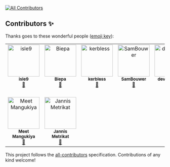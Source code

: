 [![All Contributors](https://img.shields.io/github/all-contributors/anyproto/contributors?color=ee8449&style=flat-square)](#contributors)

## Contributors ✨

Thanks goes to these wonderful people ([emoji key](https://allcontributors.org/docs/en/emoji-key)):
<!-- ALL-CONTRIBUTORS-LIST:START - Do not remove or modify this section -->
<!-- prettier-ignore-start -->
<!-- markdownlint-disable -->
<table>
  <tbody>
    <tr>
      <td align="center" valign="top" width="14.28%"><a href="https://github.com/isle9"><img src="https://avatars.githubusercontent.com/u/74906541?v=4?s=100" width="100px;" alt="isle9"/><br /><sub><b>isle9</b></sub></a><br /><a href="#question-isle9" title="Answering Questions">💬</a></td>
      <td align="center" valign="top" width="14.28%"><a href="https://github.com/Biepa"><img src="https://avatars.githubusercontent.com/u/25102748?v=4?s=100" width="100px;" alt="Biepa"/><br /><sub><b>Biepa</b></sub></a><br /><a href="#question-Biepa" title="Answering Questions">💬</a></td>
      <td align="center" valign="top" width="14.28%"><a href="https://github.com/kerbless"><img src="https://avatars.githubusercontent.com/u/32358946?v=4?s=100" width="100px;" alt="kerbless"/><br /><sub><b>kerbless</b></sub></a><br /><a href="#question-kerbless" title="Answering Questions">💬</a></td>
      <td align="center" valign="top" width="14.28%"><a href="https://github.com/SamBouwer"><img src="https://avatars.githubusercontent.com/u/6918900?v=4?s=100" width="100px;" alt="SamBouwer"/><br /><sub><b>SamBouwer</b></sub></a><br /><a href="#question-SamBouwer" title="Answering Questions">💬</a></td>
      <td align="center" valign="top" width="14.28%"><a href="https://developomp.com"><img src="https://avatars.githubusercontent.com/u/40858122?v=4?s=100" width="100px;" alt="developomp"/><br /><sub><b>developomp</b></sub></a><br /><a href="#tool-developomp" title="Tools">🔧</a></td>
      <td align="center" valign="top" width="14.28%"><a href="https://github.com/cmars"><img src="https://avatars.githubusercontent.com/u/23741?v=4?s=100" width="100px;" alt="Casey Marshall"/><br /><sub><b>Casey Marshall</b></sub></a><br /><a href="#infra-cmars" title="Infrastructure (Hosting, Build-Tools, etc)">🚇</a></td>
      <td align="center" valign="top" width="14.28%"><a href="https://github.com/TheOne04"><img src="https://avatars.githubusercontent.com/u/64768475?v=4?s=100" width="100px;" alt="TheOne04"/><br /><sub><b>TheOne04</b></sub></a><br /><a href="https://github.com/anyproto/contributors/commits?author=TheOne04" title="Documentation">📖</a></td>
    </tr>
    <tr>
      <td align="center" valign="top" width="14.28%"><a href="https://www.flamy.dev"><img src="https://avatars.githubusercontent.com/u/7620533?v=4?s=100" width="100px;" alt="Meet Mangukiya"/><br /><sub><b>Meet Mangukiya</b></sub></a><br /><a href="https://github.com/anyproto/contributors/commits?author=meetmangukiya" title="Documentation">📖</a></td>
      <td align="center" valign="top" width="14.28%"><a href="https://github.com/jmetrikat"><img src="https://avatars.githubusercontent.com/u/120120832?v=4?s=100" width="100px;" alt="Jannis Metrikat"/><br /><sub><b>Jannis Metrikat</b></sub></a><br /><a href="https://github.com/anyproto/contributors/commits?author=jmetrikat" title="Documentation">📖</a></td>
    </tr>
  </tbody>
</table>

<!-- markdownlint-restore -->
<!-- prettier-ignore-end -->

<!-- ALL-CONTRIBUTORS-LIST:END -->

<!-- ALL-CONTRIBUTORS-LIST:START - Do not remove or modify this section -->
<!-- prettier-ignore-start -->
<!-- markdownlint-disable -->

<!-- markdownlint-restore -->
<!-- prettier-ignore-end -->

<!-- ALL-CONTRIBUTORS-LIST:END -->

This project follows the [all-contributors](https://github.com/all-contributors/all-contributors) specification. Contributions of any kind welcome!
